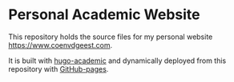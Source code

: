 # Personal Academic Website

This repository holds the source files for my personal website https://www.coenvdgeest.com.

It is built with [hugo-academic](https://github.com/HugoBlox/theme-academic-cv) and dynamically deployed from this repository with [GitHub-pages](https://pages.github.com/).